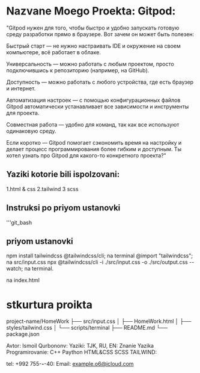 # Nazvane Moego Proekta: Gitpod:
"Gitpod нужен для того, чтобы быстро и удобно запускать готовую среду разработки прямо в браузере. Вот зачем он может быть полезен:

Быстрый старт — не нужно настраивать IDE и окружение на своем компьютере, всё работает в облаке.

Универсальность — можно работать с любым проектом, просто подключившись к репозиторию (например, на GitHub).

Доступность — можно работать с любого устройства, где есть браузер и интернет.

Автоматизация настроек — с помощью конфигурационных файлов Gitpod автоматически устанавливает все зависимости и инструменты для проекта.

Совместная работа — удобно для команд, так как все используют одинаковую среду.

Если коротко — Gitpod помогает сэкономить время на настройку и делает процесс программирования более гибким и доступным.
Ты хотел узнать про Gitpod для какого-то конкретного проекта?"
## Yaziki kotorie bili ispolzovani: 
 1.html & css
2.tailwind
3 scss

## Instruksi po priyom ustanovki
'''git_bash 

## priyom ustanovki 
  npm install tailwindcss @tailwindcss/cli; na terminal
  @import "tailwindcss"; na  src/input.css
  npx @tailwindcss/cli -i ./src/input.css -o ./src/output.css --watch; na terminal.
 <link href="./output.css" rel="stylesheet"> na index.html

# stkurtura proikta

 project-name/HomeWork
 ├── src/input.css
 │   ├── HomeWork.html
 │   ├── styles/tailwind.css
 │   └── scripts/terminal
 ├── README.md
 └── package.json
 
 Avtor: Ismoil Qurbononv:
 Yaziki: TJK, RU, EN:
 Znanie Yazika Programirovanie: C++ Paython HTML&CSS SCSS TAILWIND:

 tel: +992 755-**-**-40:
 Email: example.o6@icloud.com
